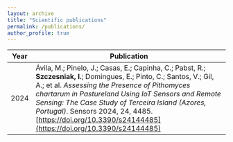 ```yaml
---
layout: archive
title: "Scientific publications"
permalink: /publications/
author_profile: true
---
```


<script type="text/javascript" src="https://d1bxh8uas1mnw7.cloudfront.net/assets/embed.js"></script>

Year  | Publication
------------- | -------------
2024  | Ávila, M.; Pinelo, J.; Casas, E.; Capinha, C.; Pabst, R.; **Szczesniak, I.**; Domingues, E.; Pinto, C.; Santos, V.; Gil, A.; et al. *Assessing the Presence of Pithomyces chartarum in Pastureland Using IoT Sensors and Remote Sensing: The Case Study of Terceira Island (Azores, Portugal)*. Sensors 2024, 24, 4485. [https://doi.org/10.3390/s24144485](https://doi.org/10.3390/s24144485)